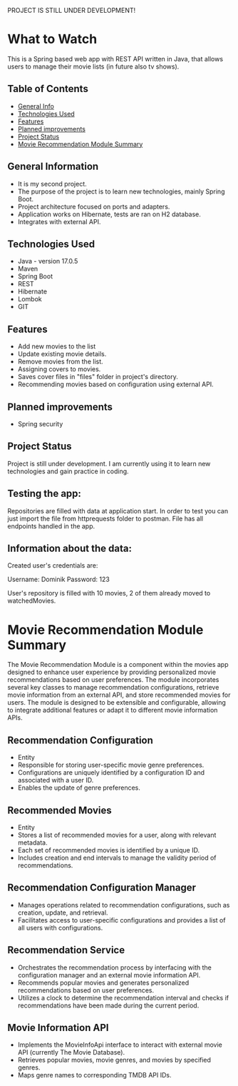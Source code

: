 PROJECT IS STILL UNDER DEVELOPMENT!

# What to Watch
This is a Spring based web app with REST API written in Java, that allows users to manage their movie lists (in future 
also tv shows).


## Table of Contents
* [General Info](#general-information)
* [Technologies Used](#technologies-used)
* [Features](#Features)
* [Planned improvements](#Planned-improvements)
* [Project Status](#project-status)
* [Movie Recommendation Module Summary](#recommendation-module)


## General Information
- It is my second project.
- The purpose of the project is to learn new technologies, mainly Spring Boot.
- Project architecture focused on ports and adapters.
- Application works on Hibernate, tests are ran on H2 database.
- Integrates with external API.


## Technologies Used
- Java - version 17.0.5
- Maven
- Spring Boot
- REST
- Hibernate
- Lombok
- GIT


## Features
- Add new movies to the list
- Update existing movie details.
- Remove movies from the list.
- Assigning covers to movies.
- Saves cover files in "files" folder in project's directory.
- Recommending movies based on configuration using external API.


## Planned improvements
- Spring security


## Project Status
Project is still under development. I am currently using it to learn new technologies and gain practice in coding.

## Testing the app:
Repositories are filled with data at application start.
In order to test you can just import the file from httprequests folder to postman. File has all 
endpoints handled in the app.

## Information about the data:

Created user's credentials are: 

Username: Dominik Password: 123

User's repository is filled with 10 movies, 2 of them already moved to watchedMovies.

# Movie Recommendation Module Summary
The Movie Recommendation Module is a component within the movies app 
designed to enhance user experience by providing personalized movie 
recommendations based on user preferences. The module incorporates 
several key classes to manage recommendation configurations, retrieve 
movie information from an external API, and store recommended movies for users.
The module is designed to be extensible and configurable, allowing to integrate
additional features or adapt it to different movie information APIs.

## Recommendation Configuration
- Entity
- Responsible for storing user-specific movie genre preferences.
- Configurations are uniquely identified by a configuration ID and associated with a user ID.
- Enables the update of genre preferences.

## Recommended Movies
- Entity
- Stores a list of recommended movies for a user, along with relevant metadata. 
- Each set of recommended movies is identified by a unique ID. 
- Includes creation and end intervals to manage the validity period of recommendations.

## Recommendation Configuration Manager
- Manages operations related to recommendation configurations, such as creation, update, and retrieval.
- Facilitates access to user-specific configurations and provides a list of all users with configurations.

## Recommendation Service
- Orchestrates the recommendation process by interfacing with the configuration manager and an external movie 
information API. 
- Recommends popular movies and generates personalized recommendations based on user preferences. 
- Utilizes a clock to determine the recommendation interval and checks if recommendations have been made during the current period.

## Movie Information API
- Implements the MovieInfoApi interface to interact with external movie API (currently The Movie Database).
- Retrieves popular movies, movie genres, and movies by specified genres.
- Maps genre names to corresponding TMDB API IDs.
